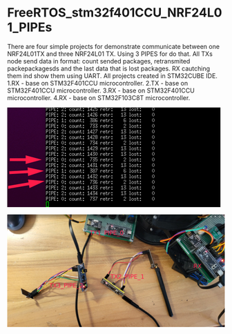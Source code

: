 # FreeRTOS_stm32f401CCU_NRF24L01_PIPEs
There are four simple projects for demonstrate communicate between one NRF24L01TX and three NRF24L01 TX. Using 3 PIPES for do that. 
All TXs node send data in format: count sended packages, retransmited packepackagesds and the last data that is lost packages. RX cautching them ind show them using UART.
All projects created in STM32CUBE IDE. 
1.RX - base on STM32F401CCU microcontroller.
2.TX - base on STM32F401CCU microcontroller.
3.RX - base on STM32F401CCU microcontroller.
4.RX - base on STM32F103C8T microcontroller.

![alt text](https://github.com/OlegDemk/FreeRTOS_stm32f401CCU_NRF24L01_PIPEs/blob/main/photos/data.png)

![alt text](https://github.com/OlegDemk/FreeRTOS_stm32f401CCU_NRF24L01_PIPEs/blob/main/photos/desk.png)
